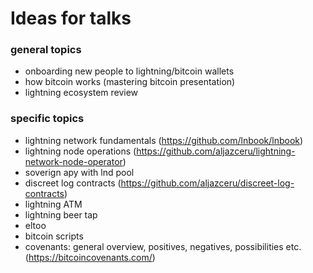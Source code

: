 # Ideas for talks
### general topics
- onboarding new people to lightning/bitcoin wallets
- how bitcoin works (mastering bitcoin presentation)
- lightning ecosystem review 

### specific topics
- lightning network fundamentals (https://github.com/lnbook/lnbook)
- lightning node operations (https://github.com/aljazceru/lightning-network-node-operator) 
- soverign apy with lnd pool
- discreet log contracts (https://github.com/aljazceru/discreet-log-contracts)
- lightning ATM
- lightning beer tap
- eltoo
- bitcoin scripts
- covenants: general overview, positives, negatives, possibilities etc. (https://bitcoincovenants.com/)

